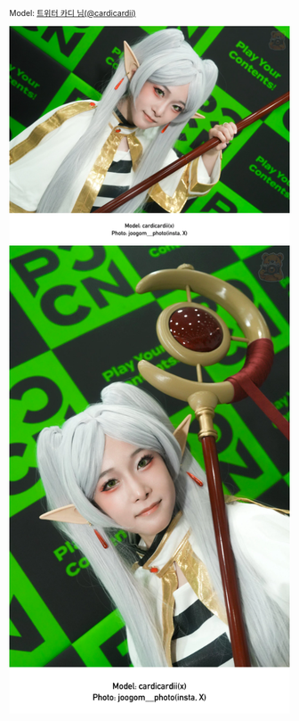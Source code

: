 ﻿---
dddd: 2024.08.18 팝콘 일
nickname: 카디
sns_type: x
sns_id: cardicardii
---

<a name="cardicardii"></a>
Model: <a href="https://x.com/cardicardii" target="_blank">트위터 카디 님(@cardicardii)</a>

![GVefxgbbUAELU4B.webp](/assets/img/2024/08-18/카디/GVefxgbbUAELU4B.webp)
![GVefxgcaMAUh0SP.webp](/assets/img/2024/08-18/카디/GVefxgcaMAUh0SP.webp)
